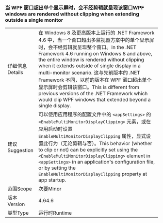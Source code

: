 ### <a name="wpf-windows-are-rendered-without-clipping-when-extending-outside-a-single-monitor"></a><span data-ttu-id="093b3-101">当 WPF 窗口超出单个显示屏时，会不经剪辑就呈现该窗口</span><span class="sxs-lookup"><span data-stu-id="093b3-101">WPF windows are rendered without clipping when extending outside a single monitor</span></span>

|   |   |
|---|---|
|<span data-ttu-id="093b3-102">详细信息</span><span class="sxs-lookup"><span data-stu-id="093b3-102">Details</span></span>|<span data-ttu-id="093b3-103">在 Windows 8 及更高版本上运行的 .NET Framework 4.6 中，当一个窗口超出多监视器方案中的单个显示屏时，会不经剪辑就呈现整个窗口。</span><span class="sxs-lookup"><span data-stu-id="093b3-103">In the .NET Framework 4.6 running on Windows 8 and above, the entire window is rendered without clipping when it extends outside of single display in a multi-monitor scenario.</span></span> <span data-ttu-id="093b3-104">这与先前版本的 .NET Framework 不同，以前的版本在 WPF 窗口超出单个显示屏时会剪辑该窗口。</span><span class="sxs-lookup"><span data-stu-id="093b3-104">This is different from previous versions of the .NET Framework which would clip WPF windows that extended beyond a single display.</span></span>|
|<span data-ttu-id="093b3-105">建议</span><span class="sxs-lookup"><span data-stu-id="093b3-105">Suggestion</span></span>|<span data-ttu-id="093b3-106">可以使用应用程序的配置文件中的 <code>&lt;appSettings&gt;</code> 的 <code>&lt;EnableMultiMonitorDisplayClipping&gt;</code> 元素，或在应用启动时设置 <code>EnableMultiMonitorDisplayClipping</code> 属性，显式设置此行为（无论剪辑与否）。</span><span class="sxs-lookup"><span data-stu-id="093b3-106">This behavior (whether to clip or not) can be explicitly set using the <code>&lt;EnableMultiMonitorDisplayClipping&gt;</code> element in <code>&lt;appSettings&gt;</code> in an application's configuration file, or by setting the <code>EnableMultiMonitorDisplayClipping</code> property at app startup.</span></span>|
|<span data-ttu-id="093b3-107">范围</span><span class="sxs-lookup"><span data-stu-id="093b3-107">Scope</span></span>|<span data-ttu-id="093b3-108">次要</span><span class="sxs-lookup"><span data-stu-id="093b3-108">Minor</span></span>|
|<span data-ttu-id="093b3-109">版本</span><span class="sxs-lookup"><span data-stu-id="093b3-109">Version</span></span>|<span data-ttu-id="093b3-110">4.6</span><span class="sxs-lookup"><span data-stu-id="093b3-110">4.6</span></span>|
|<span data-ttu-id="093b3-111">类型</span><span class="sxs-lookup"><span data-stu-id="093b3-111">Type</span></span>|<span data-ttu-id="093b3-112">运行时</span><span class="sxs-lookup"><span data-stu-id="093b3-112">Runtime</span></span>|

